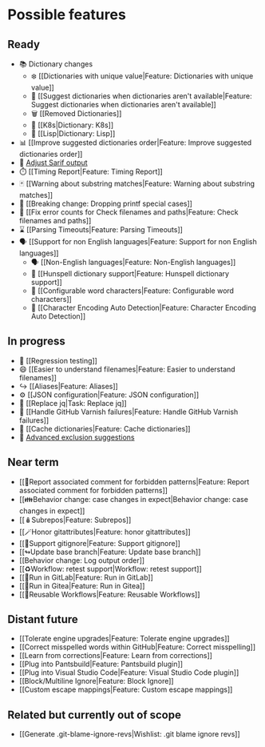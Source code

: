# Possible features

## Ready

* 📚 Dictionary changes
  * ❄️ [[Dictionaries with unique value|Feature: Dictionaries with unique value]]
  * 🥷 [[Suggest dictionaries when dictionaries aren't available|Feature: Suggest dictionaries when dictionaries aren't available]]
  * 🗑️ [[Removed Dictionaries]]
  * 📗 [[K8s|Dictionary: K8s]]
  * 📙 [[Lisp|Dictionary: Lisp]]
* 📊 [[Improve suggested dictionaries order|Feature: Improve suggested dictionaries order]]
* 🎨 [Adjust Sarif output](https://github.com/check-spelling/check-spelling/wiki/Feature:-Sarif-output#adjusting-sarifjson)
* ⏱️ [[Timing Report|Feature: Timing Report]]
* 🃏 [[Warning about substring matches|Feature: Warning about substring matches]]
* 🐣 [[Breaking change: Dropping printf special cases]]
* 🔢 [[Fix error counts for Check filenames and paths|Feature: Check filenames and paths]]
* ⌛ [[Parsing Timeouts|Feature: Parsing Timeouts]]
* 🗣️ [[Support for non English languages|Feature: Support for non English languages]]
  * 🗣️ [[Non-English languages|Feature: Non-English languages]]
  * 🚆 [[Hunspell dictionary support|Feature: Hunspell dictionary support]]
  * 🔢 [[Configurable word characters|Feature: Configurable word characters]]
  * 🧙 [[Character Encoding Auto Detection|Feature: Character Encoding Auto Detection]]

## In progress

* 🧪 [[Regression testing]]
* 😄 [[Easier to understand filenames|Feature: Easier to understand filenames]]
* ↪️ [[Aliases|Feature: Aliases]]
* ⚙️ [[JSON configuration|Feature: JSON configuration]]
* 🔧 [[Replace jq|Task: Replace jq]]
* 🔁 [[Handle GitHub Varnish failures|Feature: Handle GitHub Varnish failures]]
* 🏦 [[Cache dictionaries|Feature: Cache dictionaries]]
* 🙈 [Advanced exclusion suggestions](https://github.com/check-spelling/check-spelling/wiki/Feature:-Heuristic-exclude-suggestions#advanced-exclusion-suggestions)

## Near term

* [[💬Report associated comment for forbidden patterns|Feature: Report associated comment for forbidden patterns]]
* [[👪Behavior change: case changes in expect|Behavior change: case changes in expect]]
* [[🪆Subrepos|Feature: Subrepos]]
* [[🪄Honor gitattributes|Feature: honor gitattributes]]
* [[🙈Support gitignore|Feature: Support gitignore]]
* [[↬Update base branch|Feature: Update base branch]]
* [[Behavior change: Log output order]]
* [[♻️Workflow: retest support|Workflow: retest support]]
* [[🏃Run in GitLab|Feature: Run in GitLab]]
* [[🏃Run in Gitea|Feature: Run in Gitea]]
* [[📄Reusable Workflows|Feature: Reusable Workflows]]

## Distant future

* [[Tolerate engine upgrades|Feature: Tolerate engine upgrades]]
* [[Correct misspelled words within GitHub|Feature: Correct misspelling]]
* [[Learn from corrections|Feature: Learn from corrections]]
* [[Plug into Pantsbuild|Feature: Pantsbuild plugin]]
* [[Plug into Visual Studio Code|Feature: Visual Studio Code plugin]]
* [[Block/Multiline Ignore|Feature: Block Ignore]]
* [[Custom escape mappings|Feature: Custom escape mappings]]

## Related but currently out of scope

* [[Generate .git-blame-ignore-revs|Wishlist: .git blame ignore revs]]
